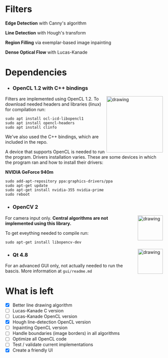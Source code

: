 # Filters

**Edge Detection** with Canny's algorithm

**Line Detection** with Hough's transform

**Region Filling** via exemplar-based image inpainting

**Dense Optical Flow** with Lucas-Kanade


# Dependencies
* ### OpenCL 1.2 with C++ bindings 

<img src="https://www.eriksmistad.no/wp-content/uploads/OpenCL_Logo_RGB1.png" alt="drawing" width="180" align="right"/>

Filters are implemented using OpenCL 1.2. To download needed headers and libraries (linux) for compilation run:


```shell
sudo apt install ocl-icd-libopencl1
sudo apt install opencl-headers
sudo apt install clinfo
```

We've also used the C++ bindings, which are included in the repo.

A device that supports OpenCL is needed to run the program. Drivers installation varies. These are some devices in which the program ran and how to install their drivers:

**NVIDIA GeForce 940m**

```shell
sudo add-apt-repository ppa:graphics-drivers/ppa
sudo apt-get update
sudo apt-get install nvidia-355 nvidia-prime
sudo reboot
```


* ### OpenCV 2

<img src="https://opencv.org/assets/theme/logo.png" alt="drawing" width="80" align="right"/>

For camera input only. **Central algorithms are not implemented using this library.**

To get eveything needed to compile run:

```shell
sudo apt-get install libopencv-dev
```
<img src="https://upload.wikimedia.org/wikipedia/commons/thumb/f/fc/Qt_logo_2013.svg/498px-Qt_logo_2013.svg.png" alt="drawing" width="80" align="right"/>

* ### Qt 4.8
For an advanced GUI only, not actually needed to run the bascis. More information at `gui/readme.md`

# What is left
- [x] Better line drawing algorithm
- [ ] Lucas-Kanade C version
- [ ] Lucas-Kanade OpenCL version
- [x] Hough line-detection OpenCL version
- [ ] Inpainting OpenCL version
- [ ] Handle boundaries (image borders) in all algorithms
- [ ] Optimize all OpenCL code
- [ ] Test / validate current implementations
- [x] Create a friendly UI
